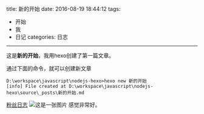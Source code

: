 title: 新的开始
date: 2016-08-19 18:44:12
tags:
- 开始
- 我
- 日记
categories: 日志
---

这是**新的开始**，我用hexo创建了第一篇文章。

通过下面的命令，就可以创建新文章
```{bash}
D:\workspace\javascript\nodejs-hexo>hexo new 新的开始
[info] File created at D:\workspace\javascript\nodejs-hexo\source\_posts\新的开始.md
```
[粉丝日志](http://www.baidu.com)
![这是一张图片](/fancybox/common_user_head_default_boy.png)
感觉非常好。